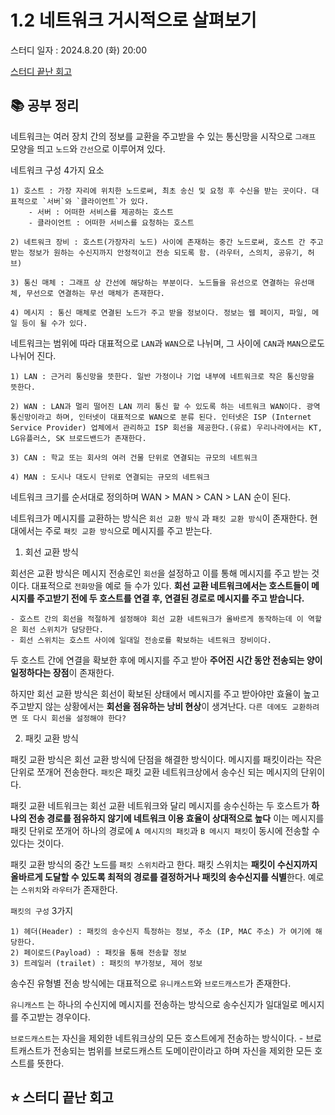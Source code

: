 # 1.2 네트워크 거시적으로 살펴보기

스터디 일자 : 2024.8.20 (화) 20:00

[스터디 끝난 회고](#⭐-스터디-끝난-회고)

## 📚 공부 정리

네트워크는 여러 장치 간의 정보를 교환을 주고받을 수 있는 통신망을 시작으로 `그래프` 모양을 띄고 `노드`와 `간선`으로 이루어져 있다.

네트워크 구성 4가지 요소

    1) 호스트 : 가장 자리에 위치한 노드로써, 최초 송신 및 요청 후 수신을 받는 곳이다. 대표적으로 `서버`와 `클라이언트`가 있다.
        - 서버 : 어떠한 서비스를 제공하는 호스트
        - 클라이언트 : 어떠한 서비스를 요청하는 호스트

    2) 네트워크 장비 : 호스트(가장자리 노드) 사이에 존재하는 중간 노드로써, 호스트 간 주고받는 정보가 원하는 수신지까지 안정적이고 전송 되도록 함. (라우터, 스의치, 공유기, 허브)

    3) 통신 매체 : 그래프 상 간선에 해당하는 부분이다. 노드들을 유선으로 연결하는 유선매체, 무선으로 연결하는 무선 매체가 존재한다.

    4) 메시지 : 통신 매체로 연결된 노드가 주고 받을 정보이다. 정보는 웹 페이지, 파일, 메일 등이 될 수가 있다.

네트워크는 범위에 따라 대표적으로 `LAN`과 `WAN`으로 나뉘며, 그 사이에 `CAN`과 `MAN`으로도 나뉘어 진다.

    1) LAN : 근거리 통신망을 뜻한다. 일반 가정이나 기업 내부에 네트워크로 작은 통신망을 뜻한다.

    2) WAN : LAN과 멀리 떨어진 LAN 끼리 통신 할 수 있도록 하는 네트워크 WAN이다. 광역 통신망이라고 하며, 인터넷이 대표적으로 WAN으로 분류 된다. 인터넷은 ISP (Internet Service Provider) 업체에서 관리하고 ISP 회선을 제공한다.(유료) 우리나라에서는 KT, LG유플러스, SK 브로드밴드가 존재한다.

    3) CAN : 학교 또는 회사의 여러 건물 단위로 연결되는 규모의 네트워크

    4) MAN : 도시나 대도시 단위로 연결되는 규모의 네트워크

네트워크 크기를 순서대로 정의하며 WAN > MAN > CAN > LAN 순이 된다.

네트워크가 메시지를 교환하는 방식은 `회선 교환 방식` 과 `패킷 교환 방식`이 존재한다.
현대에서는 주로 `패킷 교환 방식`으로 메시지를 주고 받는다.

1. 회선 교환 방식

회선은 교환 방식은 메시지 전송로인 `회선`을 설정하고 이를 통해 메시지를 주고 받는 것이다. 대표적으로 `전화망`을 예로 들 수가 있다. **회선 교환 네트워크에서는 호스트들이 메시지를 주고받기 전에 두 호스트를 연결 후, 연결된 경로로 메시지를 주고 받습니다.**

    - 호스트 간의 회선을 적절하게 설정해야 회선 교환 네트워크가 올바르게 동작하는데 이 역할은 회선 스위치가 담당한다.
    - 회선 스위치는 호스트 사이에 일대일 전송로를 확보하는 네트워크 장비이다.

두 호스트 간에 연결을 확보한 후에 메시지를 주고 받아 **주어진 시간 동안 전송되는 양이 일정하다는 장점**이 존재한다.

하지만 회선 교환 방식은 회선이 확보된 상태에서 메시지를 주고 받아야만 효율이 높고 주고받지 않는 상황에서는 **회선을 점유하는 낭비 현상**이 생겨난다. `다른 데에도 교환하려면 또 다시 회선을 설정해야 한다?`

2. 패킷 교환 방식

패킷 교환 방식은 회선 교환 방식에 단점을 해결한 방식이다. 메시지를 패킷이라는 작은 단위로 쪼개어 전송한다. `패킷`은 패킷 교환 네트워크상에서 송수신 되는 메시지의 단위이다.

패킷 교환 네트워크는 회선 교환 네트워크와 달리 메시지를 송수신하는 두 호스트가 **하나의 전송 경로를 점유하지 않기에 네트워크 이용 효율이 상대적으로 높다** 이는 메시지를 패킷 단위로 쪼개어 하나의 경로에 `A 메시지의 패킷`과 `B 메시지 패킷`이 동시에 전송할 수 있다는 것이다.

패킷 교환 방식의 중간 노드를 `패킷 스위치`라고 한다. 패킷 스위치는 **패킷이 수신지까지 올바르게 도달할 수 있도록 최적의 경로를 결정하거나 패킷의 송수신지를 식별**한다. 예로는 `스위치`와 `라우터`가 존재한다.

`패킷의 구성` 3가지

    1) 헤더(Header) : 패킷의 송수신지 특정하는 정보, 주소 (IP, MAC 주소) 가 여기에 해당한다.
    2) 페이로드(Payload) : 패킷을 통해 전송할 정보
    3) 트레일러 (trailet) : 패킷의 부가정보, 제어 정보

송수진 유형별 전송 방식에는 대표적으로 `유니캐스트`와 `브로드캐스트`가 존재한다.

`유니캐스트` 는 하나의 수신지에 메시지를 전송하는 방식으로 송수신지가 일대일로 메시지를 주고받는 경우이다.

`브로드캐스트`는 자신을 제외한 네트워크상의 모든 호스트에게 전송하는 방식이다. - 브로트캐스트가 전송되는 범위를 브로드캐스트 도메이란이라고 하며 자신을 제외한 모든 호스트를 뜻한다.

## ⭐ 스터디 끝난 회고
